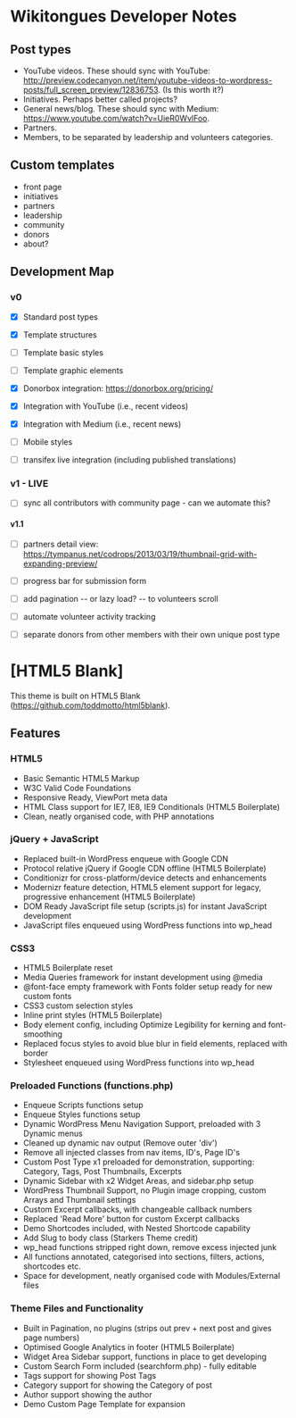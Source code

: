 # Wikitongues Developer Notes

## Post types
 * YouTube videos. These should sync with YouTube: http://preview.codecanyon.net/item/youtube-videos-to-wordpress-posts/full_screen_preview/12836753. (Is this worth it?)
 * Initiatives. Perhaps better called projects?
 * General news/blog. These should sync with Medium: https://www.youtube.com/watch?v=UieR0WvlFoo.
 * Partners.
 * Members, to be separated by leadership and volunteers categories.

## Custom templates
 * front page
 * initiatives
 * partners
 * leadership
 * community
 * donors
 * about?

## Development Map

### v0

- [x] Standard post types
- [x] Template structures
- [ ] Template basic styles
- [ ] Template graphic elements
- [x] Donorbox integration: https://donorbox.org/pricing/
- [x] Integration with YouTube (i.e., recent videos)
- [x] Integration with Medium (i.e., recent news)
- [ ] Mobile styles

- [ ] transifex live integration (including published translations)

### v1 - LIVE

- [ ] sync all contributors with community page - can we automate this?

#### v1.1

- [ ] partners detail view: https://tympanus.net/codrops/2013/03/19/thumbnail-grid-with-expanding-preview/
- [ ] progress bar for submission form
- [ ] add pagination -- or lazy load? -- to volunteers scroll
- [ ] automate volunteer activity tracking
- [ ] separate donors from other members with their own unique post type


# [HTML5 Blank]

This theme is built on HTML5 Blank (https://github.com/toddmotto/html5blank).

## Features

### HTML5
* Basic Semantic HTML5 Markup
* W3C Valid Code Foundations
* Responsive Ready, ViewPort meta data
* HTML Class support for IE7, IE8, IE9 Conditionals (HTML5 Boilerplate)
* Clean, neatly organised code, with PHP annotations

### jQuery + JavaScript
* Replaced built-in WordPress enqueue with Google CDN
* Protocol relative jQuery if Google CDN offline (HTML5 Boilerplate)
* Conditionizr for cross-platform/device detects and enhancements
* Modernizr feature detection, HTML5 element support for legacy, progressive enhancement (HTML5 Boilerplate)
* DOM Ready JavaScript file setup (scripts.js) for instant JavaScript development
* JavaScript files enqueued using WordPress functions into wp_head

### CSS3
* HTML5 Boilerplate reset
* Media Queries framework for instant development using @media
* @font-face empty framework with Fonts folder setup ready for new custom fonts
* CSS3 custom selection styles
* Inline print styles (HTML5 Boilerplate)
* Body element config, including Optimize Legibility for kerning and font-smoothing
* Replaced focus styles to avoid blue blur in field elements, replaced with border
* Stylesheet enqueued using WordPress functions into wp_head

### Preloaded Functions (functions.php)
* Enqueue Scripts functions setup
* Enqueue Styles functions setup
* Dynamic WordPress Menu Navigation Support, preloaded with 3 Dynamic menus
* Cleaned up dynamic nav output (Remove outer 'div')
* Remove all injected classes from nav items, ID's, Page ID's
* Custom Post Type x1 preloaded for demonstration, supporting: Category, Tags, Post Thumbnails, Excerpts
* Dynamic Sidebar with x2 Widget Areas, and sidebar.php setup
* WordPress Thumbnail Support, no Plugin image cropping, custom Arrays and Thumbnail settings
* Custom Excerpt callbacks, with changeable callback numbers
* Replaced 'Read More' button for custom Excerpt callbacks
* Demo Shortcodes included, with Nested Shortcode capability
* Add Slug to body class (Starkers Theme credit)
* wp_head functions stripped right down, remove excess injected junk
* All functions annotated, categorised into sections, filters, actions, shortcodes etc.
* Space for development, neatly organised code with Modules/External files

### Theme Files and Functionality
* Built in Pagination, no plugins (strips out prev + next post and gives page numbers)
* Optimised Google Analytics in footer (HTML5 Boilerplate)
* Widget Area Sidebar support, functions in place to get developing
* Custom Search Form included (searchform.php) - fully editable
* Tags support for showing Post Tags
* Category support for showing the Category of post
* Author support showing the author
* Demo Custom Page Template for expansion
